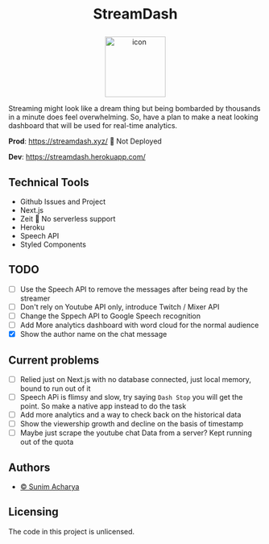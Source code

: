 # <p align="center"> StreamDash</p>
<p align="center">
  <img alt="icon" src="https://i.imgur.com/NNUKJ4y.png" width="120" height="120"> 
</p>

Streaming might look like a dream thing but being bombarded by thousands in a minute does feel overwhelming. So, have a plan to make a neat looking dashboard that will be used for real-time analytics.

**Prod**: https://streamdash.xyz/ 🚨 Not Deployed

**Dev**: https://streamdash.herokuapp.com/

## Technical Tools
- Github Issues and Project
- Next.js
- Zeit 🚨 No serverless support
- Heroku
- Speech API
- Styled Components

## TODO
- [ ] Use the Speech API to remove the messages after being read by the streamer
- [ ] Don't rely on Youtube API only, introduce Twitch / Mixer API
- [ ] Change the Sppech API to Google Speech recognition
- [ ] Add More analytics dashboard with word cloud for the normal audience
- [x] Show the author name on the chat message

## Current problems
- [ ] Relied just on Next.js with no database connected, just local memory, bound to run out of it
- [ ] Speech APi is flimsy and slow, try saying `Dash Stop` you will get the point. So make a native app instead to do the task
- [ ] Add more analytics and a way to check back on the historical data
- [ ] Show the viewership growth and decline on the basis of timestamp
- [ ] Maybe just scrape the youtube chat Data from a server? Kept running out of the quota

## Authors
- <a href="https://github.com/aryaminus" target="_blank">© Sunim Acharya</a>

## Licensing
The code in this project is unlicensed.
